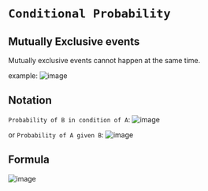# `Conditional Probability`

## Mutually Exclusive events
Mutually exclusive events cannot happen at the same time.

example:
![image](https://user-images.githubusercontent.com/14041622/44022627-ba2a4f82-9f1a-11e8-8370-661a28086d13.png)


## Notation

`Probability of B in condition of A`:
![image](https://user-images.githubusercontent.com/14041622/44021190-bffe074a-9f16-11e8-8070-d494288277e8.png)

or `Probability of A given B`:
![image](https://user-images.githubusercontent.com/14041622/44021217-d32d765c-9f16-11e8-8467-26cbc4b790d3.png)

## Formula
![image](https://user-images.githubusercontent.com/14041622/44021348-2309ff24-9f17-11e8-838b-169563679420.png)
